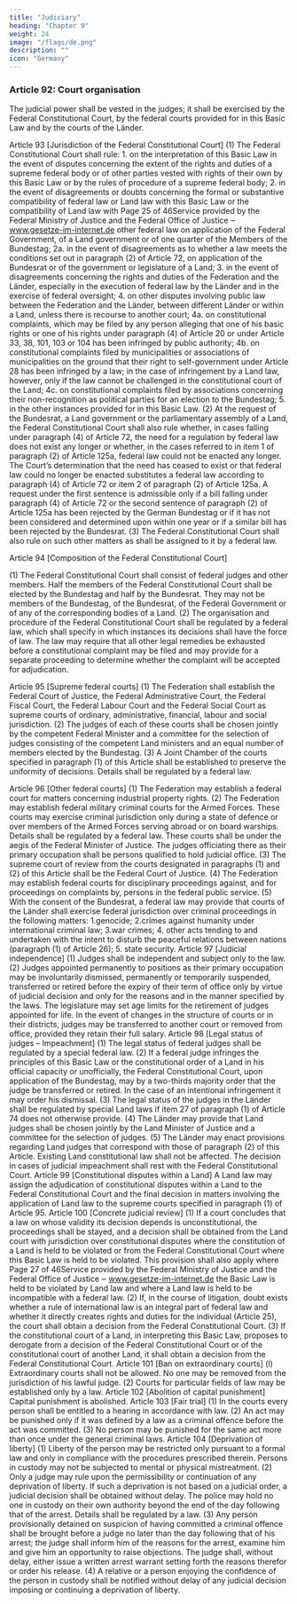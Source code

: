 ```yaml
---
title: "Judiciary"
heading: "Chapter 9"
weight: 24
image: "/flags/de.png"
description: ""
icon: "Germany"
---
```




### Article 92: Court organisation

The judicial power shall be vested in the judges; it shall be exercised by the Federal Constitutional
Court, by the federal courts provided for in this Basic Law and by the courts of the Länder.

Article 93
[Jurisdiction of the Federal Constitutional Court]
(1) The Federal Constitutional Court shall rule:
1.
on the interpretation of this Basic Law in the event of disputes concerning the extent of
the rights and duties of a supreme federal body or of other parties vested with rights of their own by
this Basic Law or by the rules of procedure of a supreme federal body;
2.
in the event of disagreements or doubts concerning the formal or substantive
compatibility of federal law or Land law with this Basic Law or the compatibility of Land law with
Page 25 of 46Service provided by the Federal Ministry of Justice
and the Federal Office of Justice ‒ www.gesetze-im-internet.de
other federal law on application of the Federal Government, of a Land government or of one
quarter of the Members of the Bundestag;
2a.
in the event of disagreements as to whether a law meets the conditions set out in
paragraph (2) of Article 72, on application of the Bundesrat or of the government or legislature of a
Land;
3. in the event of disagreements concerning the rights and duties of the Federation and the
Länder, especially in the execution of federal law by the Länder and in the exercise of federal
oversight;
4. on other disputes involving public law between the Federation and the Länder, between
different Länder or within a Land, unless there is recourse to another court;
4a.
on constitutional complaints, which may be filed by any person alleging that one of his
basic rights or one of his rights under paragraph (4) of Article 20 or under Article 33, 38, 101, 103
or 104 has been infringed by public authority;
4b.
on constitutional complaints filed by municipalities or associations of municipalities on the
ground that their right to self-government under Article 28 has been infringed by a law; in the case
of infringement by a Land law, however, only if the law cannot be challenged in the constitutional
court of the Land;
4c. on constitutional complaints filed by associations concerning their non-recognition as
political parties for an election to the Bundestag;
5. in the other instances provided for in this Basic Law.
(2) At the request of the Bundesrat, a Land government or the parliamentary assembly of a Land, the
Federal Constitutional Court shall also rule whether, in cases falling under paragraph (4) of Article 72,
the need for a regulation by federal law does not exist any longer or whether, in the cases referred to
in item 1 of paragraph (2) of Article 125a, federal law could not be enacted any longer. The Court’s
determination that the need has ceased to exist or that federal law could no longer be enacted
substitutes a federal law according to paragraph (4) of Article 72 or item 2 of paragraph (2) of Article
125a. A request under the first sentence is admissible only if a bill falling under paragraph (4) of Article 72 or the second sentence of paragraph (2) of Article 125a has been rejected by the German
Bundestag or if it has not been considered and determined upon within one year or if a similar bill has
been rejected by the Bundesrat.
(3) The Federal Constitutional Court shall also rule on such other matters as shall be assigned to it by
a federal law.

Article 94
[Composition of the Federal Constitutional Court]

(1) The Federal Constitutional Court shall consist of federal judges and other members. Half the
members of the Federal Constitutional Court shall be elected by the Bundestag and half by the
Bundesrat. They may not be members of the Bundestag, of the Bundesrat, of the Federal Government
or of any of the corresponding bodies of a Land.
(2) The organisation and procedure of the Federal Constitutional Court shall be regulated by a federal
law, which shall specify in which instances its decisions shall have the force of law. The law may
require that all other legal remedies be exhausted before a constitutional complaint may be filed and
may provide for a separate proceeding to determine whether the complaint will be accepted for
adjudication.

Article 95
[Supreme federal courts]
(1) The Federation shall establish the Federal Court of Justice, the Federal Administrative Court, the
Federal Fiscal Court, the Federal Labour Court and the Federal Social Court as supreme courts of
ordinary, administrative, financial, labour and social jurisdiction.
(2) The judges of each of these courts shall be chosen jointly by the competent Federal Minister and a
committee for the selection of judges consisting of the competent Land ministers and an equal number
of members elected by the Bundestag.
(3) A Joint Chamber of the courts specified in paragraph (1) of this Article shall be established to
preserve the uniformity of decisions. Details shall be regulated by a federal law.



Article 96
[Other federal courts]
(1) The Federation may establish a federal court for matters concerning industrial property rights.
(2) The Federation may establish federal military criminal courts for the Armed Forces. These courts
may exercise criminal jurisdiction only during a state of defence or over members of the Armed Forces
serving abroad or on board warships. Details shall be regulated by a federal law. These courts shall
be under the aegis of the Federal Minister of Justice. The judges officiating there as their primary
occupation shall be persons qualified to hold judicial office.
(3) The supreme court of review from the courts designated in paragraphs (1) and (2) of this Article
shall be the Federal Court of Justice.
(4) The Federation may establish federal courts for disciplinary proceedings against, and for
proceedings on complaints by, persons in the federal public service.
(5) With the consent of the Bundesrat, a federal law may provide that courts of the Länder shall
exercise federal jurisdiction over criminal proceedings in the following matters:
1.genocide;
2.crimes against humanity under international criminal law;
3.war crimes;
4.
other acts tending to and undertaken with the intent to disturb the peaceful relations
between nations (paragraph (1) of Article 26);
5.
state security.
Article 97
[Judicial independence]
(1) Judges shall be independent and subject only to the law.
(2) Judges appointed permanently to positions as their primary occupation may be involuntarily
dismissed, permanently or temporarily suspended, transferred or retired before the expiry of their term
of office only by virtue of judicial decision and only for the reasons and in the manner specified by the
laws. The legislature may set age limits for the retirement of judges appointed for life. In the event of
changes in the structure of courts or in their districts, judges may be transferred to another court or
removed from office, provided they retain their full salary.
Article 98
[Legal status of judges – Impeachment]
(1) The legal status of federal judges shall be regulated by a special federal law.
(2) If a federal judge infringes the principles of this Basic Law or the constitutional order of a Land in
his official capacity or unofficially, the Federal Constitutional Court, upon application of the Bundestag,
may by a two-thirds majority order that the judge be transferred or retired. In the case of an intentional
infringement it may order his dismissal.
(3) The legal status of the judges in the Länder shall be regulated by special Land laws if item 27 of
paragraph (1) of Article 74 does not otherwise provide.
(4) The Länder may provide that Land judges shall be chosen jointly by the Land Minister of Justice
and a committee for the selection of judges.
(5) The Länder may enact provisions regarding Land judges that correspond with those of paragraph
(2) of this Article. Existing Land constitutional law shall not be affected. The decision in cases of
judicial impeachment shall rest with the Federal Constitutional Court.
Article 99
[Constitutional disputes within a Land]
A Land law may assign the adjudication of constitutional disputes within a Land to the Federal
Constitutional Court and the final decision in matters involving the application of Land law to the
supreme courts specified in paragraph (1) of Article 95.
Article 100
[Concrete judicial review]
(1) If a court concludes that a law on whose validity its decision depends is unconstitutional, the
proceedings shall be stayed, and a decision shall be obtained from the Land court with jurisdiction
over constitutional disputes where the constitution of a Land is held to be violated or from the Federal
Constitutional Court where this Basic Law is held to be violated. This provision shall also apply where
Page 27 of 46Service provided by the Federal Ministry of Justice
and the Federal Office of Justice ‒ www.gesetze-im-internet.de
the Basic Law is held to be violated by Land law and where a Land law is held to be incompatible with
a federal law.
(2) If, in the course of litigation, doubt exists whether a rule of international law is an integral part of
federal law and whether it directly creates rights and duties for the individual (Article 25), the court
shall obtain a decision from the Federal Constitutional Court.
(3) If the constitutional court of a Land, in interpreting this Basic Law, proposes to derogate from a
decision of the Federal Constitutional Court or of the constitutional court of another Land, it shall
obtain a decision from the Federal Constitutional Court.
Article 101
[Ban on extraordinary courts]
(l) Extraordinary courts shall not be allowed. No one may be removed from the jurisdiction of his lawful
judge.
(2) Courts for particular fields of law may be established only by a law.
Article 102
[Abolition of capital punishment]
Capital punishment is abolished.
Article 103
[Fair trial]
(1) In the courts every person shall be entitled to a hearing in accordance with law.
(2) An act may be punished only if it was defined by a law as a criminal offence before the act was
committed.
(3) No person may be punished for the same act more than once under the general criminal laws.
Article 104
[Deprivation of liberty]
(1) Liberty of the person may be restricted only pursuant to a formal law and only in compliance with
the procedures prescribed therein. Persons in custody may not be subjected to mental or physical
mistreatment.
(2) Only a judge may rule upon the permissibility or continuation of any deprivation of liberty. If such a
deprivation is not based on a judicial order, a judicial decision shall be obtained without delay. The
police may hold no one in custody on their own authority beyond the end of the day following that of
the arrest. Details shall be regulated by a law.
(3) Any person provisionally detained on suspicion of having committed a criminal offence shall be
brought before a judge no later than the day following that of his arrest; the judge shall inform him of
the reasons for the arrest, examine him and give him an opportunity to raise objections. The judge
shall, without delay, either issue a written arrest warrant setting forth the reasons therefor or order his
release.
(4) A relative or a person enjoying the confidence of the person in custody shall be notified without
delay of any judicial decision imposing or continuing a deprivation of liberty.

